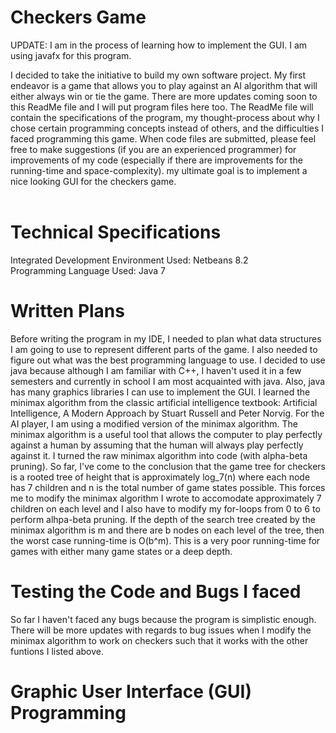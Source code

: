 # Checkers Game

UPDATE: I am in the process of learning how to implement the GUI. I am using javafx for this program. 


I decided to take the initiative to build my own software project. My first endeavor is a game that allows you to play against an AI algorithm that will either always win or tie the game. There are more updates coming soon to this ReadMe file and I will put program files here too. The ReadMe file will contain the specifications of the program, my thought-process about why I chose certain programming concepts instead of others, and the difficulties I faced programming this game. When code files are submitted, please feel free to make suggestions (if you are an experienced programmer) for improvements of my code (especially if there are improvements for the running-time and space-complexity). my ultimate goal is to implement a nice looking GUI for the checkers game.<br /><br />
# Technical Specifications
Integrated Development Environment Used: Netbeans 8.2<br />
Programming Language Used: Java 7
# Written Plans
Before writing the program in my IDE, I needed to plan what data structures I am going to use to represent different parts of the game. I also needed to figure out what 
was the best programming language to use. I decided to use java because although I am familiar with C++, I haven't used it in a few semesters and currently in school I am most 
acquainted with java. Also, java has many graphics libraries I can use to implement the GUI. I learned the minimax algorithm from the classic artificial intelligence textbook: Artificial Intelligence, A Modern Approach by Stuart Russell and Peter Norvig. For the AI player, I am using a modified version of the minimax algorithm. The minimax algorithm is a useful tool that allows the computer to play perfectly against a human by assuming that the human will always play perfectly against it. I turned the raw minimax algorithm into code (with alpha-beta pruning). So far, I've come to the conclusion that the game tree for checkers is a rooted tree of height that is approximately log_7(n) where each node has 7 children and n is the total number of game states possible. This forces me to modify the minimax algorithm I wrote to accomodate approximately 7 children on each level and I also have to modify my for-loops from 0 to 6 to perform alhpa-beta pruning. If the depth of the search tree created by the minimax algorithm is m and there are b nodes on each level of the tree, then the worst case running-time is O(b^m). This is a very poor running-time for games with either many game states or a deep depth. 
# Testing the Code and Bugs I faced
So far I haven't faced any bugs because the program is simplistic enough. There will be more updates with regards to bug issues when I modify the minimax algorithm to work on checkers such that it works with the other funtions I listed above. 
# Graphic User Interface (GUI) Programming 
